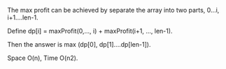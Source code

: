 
The max profit can be achieved by separate the array into two parts, 0...i, i+1....len-1.

Define dp[i] = maxProfit(0,..., i) + maxProfit(i+1, ..., len-1).

Then the answer is max (dp[0], dp[1]....dp[len-1]).

Space O(n), Time O(n2).

